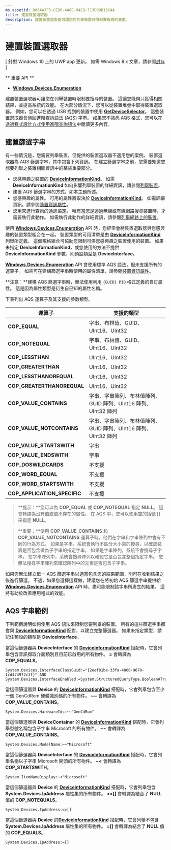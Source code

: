 ```yaml
---
ms.assetid: D06AA3F5-CED6-446E-94E8-713D98B13CAA
title: 建置裝置選取器
description: 建置裝置選取器可讓您在列舉裝置時限制要搜尋的裝置。
---
```

# 建置裝置選取器

\[ 針對 Windows 10 上的 UWP app 更新。 如需 Windows 8.x 文章，請參閱[封存](http://go.microsoft.com/fwlink/p/?linkid=619132) \]


** 重要 API **

-   [**Windows.Devices.Enumeration**](https://msdn.microsoft.com/library/windows/apps/BR225459)

建置裝置選取器可讓您在列舉裝置時限制要搜尋的裝置。 這讓您能夠只獲得相關結果，並提高系統的效能。 在大部分情況下，您可以從裝置堆疊中取得裝置選取器。 例如，您可以在透過 USB 找到的裝置中使用 [**GetDeviceSelector**](https://msdn.microsoft.com/library/windows/apps/Dn264015)。 這些裝置選取器會傳回進階查詢語法 (AQS) 字串。 如果您不熟悉 AQS 格式，您可以在[透過程式設計方式使用進階查詢語法](https://msdn.microsoft.com/library/windows/desktop/Bb266512)中閱讀更多內容。

## 建置篩選字串

有一些情況是，您需要列舉裝置，但提供的裝置選取器不適用您的案例。 裝置選取器為 AQS 篩選字串，其中包含下列資訊。 在建立篩選字串之前，您需要知道您想要列舉之裝置相關資訊中的某些重要部分。

-   您感興趣之裝置的 [**DeviceInformationKind**](https://msdn.microsoft.com/library/windows/apps/Dn948991)。 如需 **DeviceInformationKind** 如何影響列舉裝置的詳細資訊，請參閱[列舉裝置](enumerate-devices.md)。
-   建置 AQS 篩選字串的方式，如本主題所述。
-   您感興趣的屬性。 可用的屬性將取決於 [**DeviceInformationKind**](https://msdn.microsoft.com/library/windows/apps/Dn948991)。 如需詳細資訊，請參閱[裝置資訊屬性](device-information-properties.md)。
-   您用來進行查詢的通訊協定。 唯有當您是透過無線或有線網路搜尋裝置時，才需要執行此動作。 如需執行此動作的詳細資訊，請參閱[列舉網路上的裝置](enumerate-devices-over-a-network.md)。

使用 [**Windows.Devices.Enumeration**](https://msdn.microsoft.com/library/windows/apps/BR225459) API 時，您經常會將裝置選取器與您感興趣的裝置類型組合在一起。 裝置類型的可用清單是由 [**DeviceInformationKind**](https://msdn.microsoft.com/library/windows/apps/Dn948991) 列舉所定義。 這個規格組合可協助您限制可供您感興趣之裝置使用的裝置。 如果未指定 **DeviceInformationKind**，或您使用的方法不提供 **DeviceInformationKind** 參數，則預設類型是 **DeviceInterface**。

[
            **Windows.Devices.Enumeration**](https://msdn.microsoft.com/library/windows/apps/BR225459) API 會使用標準 AQS 語法，但未支援所有的運算子。 如需可在建構篩選字串時使用的屬性清單，請參閱[裝置資訊屬性](device-information-properties.md)。

**注意：**建構 AQS 篩選字串時，無法使用利用 `{GUID} PID` 格式定義的自訂屬性。 這是因為屬性類型是衍生自已知的屬性名稱。

 

下表列出 AQS 運算子及其支援的參數類型。

| 運算子                       | 支援的類型                                                             |
|--------------------------------|-----------------------------------------------------------------------------|
| **COP\_EQUAL**                 | 字串、布林值、GUID、UInt16、UInt32                                       |
| **COP\_NOTEQUAL**              | 字串、布林值、GUID、UInt16、UInt32                                       |
| **COP\_LESSTHAN**              | UInt16、UInt32                                                              |
| **COP\_GREATERTHAN**           | UInt16、UInt32                                                              |
| **COP\_LESSTHANOREQUAL**       | UInt16、UInt32                                                              |
| **COP\_GREATERTHANOREQUAL**    | UInt16、UInt32                                                              |
| **COP\_VALUE\_CONTAINS**       | 字串、字串陣列、布林值陣列、GUID 陣列、UInt16 陣列、UInt32 陣列 |
| **COP\_VALUE\_NOTCONTAINS**    | 字串、字串陣列、布林值陣列、GUID 陣列、UInt16 陣列、UInt32 陣列 |
| **COP\_VALUE\_STARTSWITH**     | 字串                                                                      |
| **COP\_VALUE\_ENDSWITH**       | 字串                                                                      |
| **COP\_DOSWILDCARDS**          | 不支援                                                               |
| **COP\_WORD\_EQUAL**           | 不支援                                                               |
| **COP\_WORD\_STARTSWITH**      | 不支援                                                               |
| **COP\_APPLICATION\_SPECIFIC** | 不支援                                                               |


> **提示：**您可以為 **COP\_EQUAL** 或 **COP\_NOTEQUAL** 指定 **NULL**。 這會轉譯為沒有值或值不存在的屬性。 在 AQS 中，您可以使用空的括號 \[\] 來指定 **NULL**。

> **重要：**使用 **COP\_VALUE\_CONTAINS** 和 **COP\_VALUE\_NOTCONTAINS** 運算子時，他們在字串和字串陣列中會有不同的行為方式。 如果是字串，系統會執行不區分大小寫的搜尋，以確認裝置是否包含做為子字串的指定字串。 如果是字串陣列，系統不會搜尋子字串。 在字串陣列中，系統會搜尋陣列以確認它是否包含整個指定字串。 您無法搜尋字串陣列來確認陣列中的元素是否包含子字串。

如果您無法建立單一 AQS 篩選字串以適當包含您的結果範圍，則可在收到結果之後進行篩選。 不過，如果您選擇這樣做，建議您在將初始 AQS 篩選字串提供給 [**Windows.Devices.Enumeration**](https://msdn.microsoft.com/library/windows/apps/BR225459) API 時，盡可能限制該字串所產生的結果。 這將有助於改善應用程式的效能。

## AQS 字串範例

下列範例說明如何使用 AQS 語法來限制您要列舉的裝置。 所有的這些篩選字串都會與 [**DeviceInformationKind**](https://msdn.microsoft.com/library/windows/apps/Dn948991) 配對，以建立完整篩選器。 如果未指定類型，請記住預設的類型是 **DeviceInterface**。

當這個篩選器與 **DeviceInterface** 的 [**DeviceInformationKind**](https://msdn.microsoft.com/library/windows/apps/Dn948991) 搭配時，它會列舉包含音訊擷取介面類別且目前已啟用的所有物件。 **=** 會轉譯為 **COP\_EQUALS**。

``` syntax
System.Devices.InterfaceClassGuid:="{2eef81be-33fa-4800-9670-1cd474972c3f}" AND 
System.Devices.InterfaceEnabled:=System.StructuredQueryType.Boolean#True
```

當這個篩選器與 **Device** 的 [**DeviceInformationKind**](https://msdn.microsoft.com/library/windows/apps/Dn948991) 搭配時，它會列舉包含至少一個 GenCdRom 硬體識別碼的所有物件。 **~~** 會轉譯為 **COP\_VALUE\_CONTAINS**。

``` syntax
System.Devices.HardwareIds:~~"GenCdRom"
```

當這個篩選器與 **DeviceContainer** 的 [**DeviceInformationKind**](https://msdn.microsoft.com/library/windows/apps/Dn948991) 搭配時，它會列舉型號名稱包含子字串 Microsoft 的所有物件。 **~~** 會轉譯為 **COP\_VALUE\_CONTAINS**。

``` syntax
System.Devices.ModelName:~~"Microsoft"
```

當這個篩選器與 **DeviceInterface** 的 [**DeviceInformationKind**](https://msdn.microsoft.com/library/windows/apps/Dn948991) 搭配時，它會列舉名稱以子字串 Microsoft 開頭的所有物件。 **~&lt;** 會轉譯為 **COP\_STARTSWITH**。

``` syntax
System.ItemNameDisplay:~<"Microsoft"
```

當這個篩選器與 **Device** 的 [**DeviceInformationKind**](https://msdn.microsoft.com/library/windows/apps/Dn948991) 搭配時，它會列舉包含 **System.Devices.IpAddress** 屬性集的所有物件。 **&lt;&gt;\[\]** 會轉譯為結合了 **NULL** 值的 **COP\_NOTEQUALS**。

``` syntax
System.Devices.IpAddress:<>[]
```

當這個篩選器與 **Device** 的[**DeviceInformationKind**](https://msdn.microsoft.com/library/windows/apps/Dn948991) 搭配時，它會列舉不包含 **System.Devices.IpAddress** 屬性集的所有物件。 **=\[\]** 會轉譯為結合了 **NULL** 值的 **COP\_EQUALS**。

``` syntax
System.Devices.IpAddress:=[]
```

 

 






<!--HONumber=Mar16_HO1-->


